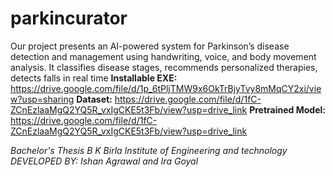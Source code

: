 # parkincurator
Our project presents an AI-powered system for Parkinson’s disease detection and management using handwriting, voice, and body movement analysis. It classifies disease stages, recommends personalized therapies, detects falls in real time
**Installable EXE:** https://drive.google.com/file/d/1p_6tPljTMW9x6OkTrBjyTvy8mMqCY2xi/view?usp=sharing
**Dataset:** https://drive.google.com/file/d/1fC-ZCnEzlaaMgQ2YQ5R_vxIgCKE5t3Fb/view?usp=drive_link
**Pretrained Model:** https://drive.google.com/file/d/1fC-ZCnEzlaaMgQ2YQ5R_vxIgCKE5t3Fb/view?usp=drive_link

*Bachelor's Thesis*
*B K Birla Institute of Engineering and technology*
*DEVELOPED BY: Ishan Agrawal and Ira Goyal*
